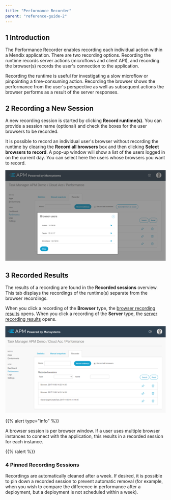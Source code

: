 ```yaml
---
title: "Performance Recorder"
parent: "reference-guide-2"
---
```


## 1 Introduction

The Performance Recorder enables recording each individual action within a Mendix application. There are two recording options. Recording the runtime records server actions (microflows and client API), and recording the browser(s) records the user's connection to the application.

Recording the runtime is useful for investigating a slow microflow or pinpointing a time-consuming action. Recording the browser shows the performance from the user's perspective as well as subsequent actions the browser performs as a result of the server responses.

## 2 Recording a New Session

A new recording session is started by clicking **Record runtime(s)**. You can provide a session name (optional) and check the boxes for the user browsers to be recorded.

It is possible to record an individual user's browser without recording the runtime by clearing the **Record all browsers** box and then clicking **Select browsers to record**. A pop-up window will show a list of the users logged in on the current day. You can select here the users whose browsers you want to record.

![](attachments/select-browsers.png)

## 3 Recorded Results

The results of a recording are found in the **Recorded sessions** overview. This tab displays the recordings of the runtime(s) separate from the browser recordings. 

When you click a recording of the **Browser** type, the [browser recording results](browser-recorder-results) opens. When you click a recording of the **Server** type, the [server recording results](runtime-recorder-results) opens.

![](attachments/recorder.png)

{{% alert type="info" %}}

A browser session is per browser window. If a user uses multiple browser instances to connect with the application, this results in a recorded session for each instance.

{{% /alert %}}

### 4 Pinned Recording Sessions

Recordings are automatically cleaned after a week. If desired, it is possible to pin down a recorded session to prevent automatic removal (for example, when you wish to compare the difference in performance after a deployment, but a deployment is not scheduled within a week). 
